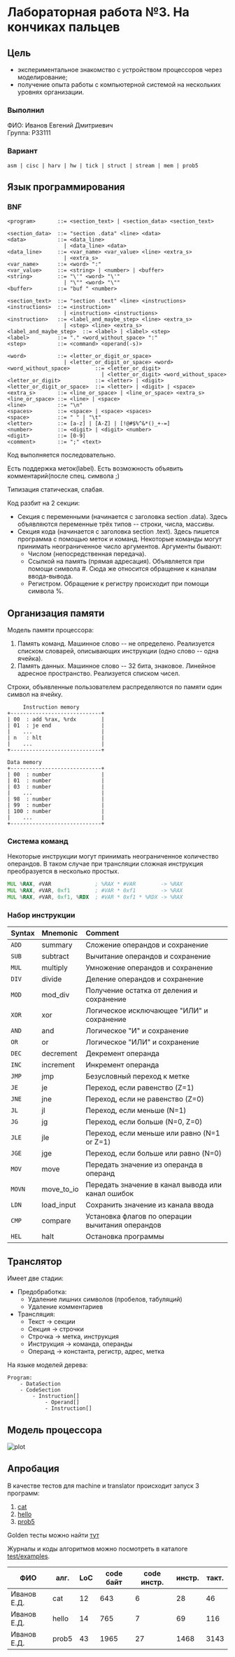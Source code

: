 # Лабораторная работа №3. На кончиках пальцев

## Цель

- экспериментальное знакомство с устройством процессоров через моделирование; 
- получение опыта работы с компьютерной системой на нескольких уровнях организации.

### Выполнил

ФИО: Иванов Евгений Дмитриевич<br>
Группа: P33111

### Вариант

`asm | cisc | harv | hw | tick | struct | stream | mem | prob5`

## Язык программирования

### BNF

``` ebnf
<program>       ::= <section_text> | <section_data> <section_text>

<section_data>  ::= "section .data" <line> <data>
<data>          ::= <data_line> 
                  | <data_line> <data>
<data_line>     ::= <var_name> <var_value> <line> <extra_s> 
                  | <extra_s>
<var_name>      ::= <word> ":"
<var_value>     ::= <string> | <number> | <buffer>
<string>        ::= "\'" <word> "\'" 
                  | "\"" <word> "\""
<buffer>        ::= "buf " <number>

<section_text>  ::= "section .text" <line> <instructions>
<instructions>  ::= <instruction> 
                  | <instruction> <instructions>
<instruction>   ::= <label_and_maybe_step> <line> <extra_s>
                  | <step> <line> <extra_s>
<label_and_maybe_step>  ::= <label> | <label> <step>
<label>         ::= "." <word_without_space> ":"
<step>          ::= <command> <operand(-s)>

<word>          ::= <letter_or_digit_or_space> 
                  | <letter_or_digit_or_space> <word>
<word_without_space>        ::= <letter_or_digit> 
                              | <letter_or_digit> <word_without_space>
<letter_or_digit>           ::= <letter> | <digit>
<letter_or_digit_or_space>  ::= <letter> | <digit> | <space>
<extra_s>       ::= <line_or_space> | <line_or_space> <extra_s>
<line_or_space> ::= <line> | <space>
<line>          ::= "\n" 
<spaces>        ::= <space> | <space> <spaces>
<space>         ::= " " | "\t"
<letter>        ::= [a-z] | [A-Z] | [!@#$%^&*()_+-=]
<number>        ::= <digit> | <digit> <number>
<digit>         ::= [0-9]
<comment>       ::= ";" <text>
```

Код выполняется последовательно.

Есть поддержка меток(label). Есть возможность объявить комментарий(после спец. символа ;)

Типизация статическая, слабая.

Код разбит на 2 секции:
- Секция с переменными (начинается с заголовка section .data). Здесь объявляются переменные трёх типов -- строки, числа, массивы.
- Секция кода (начинается с заголовка section .text). Здесь пишется программа с помощью меток и команд. Некоторые команды могут принимать неограниченное число аргументов. Аргументы бывают:
  - Числом (непосредственная передача).
  - Ссылкой на память (прямая адресация). Объявляется при помощи символа #. Сюда же относится обращение к каналам ввода-вывода.
  - Регистром. Обращение к регистру происходит при помощи символа %. 

## Организация памяти
Модель памяти процессора:

1. Память команд. Машинное слово -- не определено. Реализуется списком словарей, описывающих инструкции (одно слово -- одна ячейка).
2. Память данных. Машинное слово -- 32 бита, знаковое. Линейное адресное пространство. Реализуется списком чисел. 

Строки, объявленные пользователем распределяются по памяти один символ на ячейку.

``` text
     Instruction memory
+-----------------------------+
| 00  : add %rax, %rdx        |
| 01  : je end                |
|    ...                      | 
| n   : hlt                   |
|    ...                      |
+-----------------------------+

Data memory
+-----------------------------+
| 00  : number                |
| 01  : number                |
| 03  : number                |
|    ...                      |
| 98  : number                |
| 99  : number                |
| 100 : number                |
|    ...                      |
+-----------------------------+
```

### Система команд

Некоторые инструкции могут принимать неограниченное количество операндов. В таком случае при трансляции сложная инструкция преобразуется в несколько простых.

``` asm
MUL %RAX, #VAR              ; %RAX * #VAR        -> %RAX
MUL %RAX, #VAR, 0xf1        ; #VAR * 0xf1        -> %RAX
MUL %RAX, #VAR, 0xf1, %RDX  ; #VAR * 0xf1 * %RDX -> %RAX
```

### Набор инструкции

| Syntax | Mnemonic   | Comment                                           |
|:-------|:-----------|:--------------------------------------------------|
| `ADD`  | summary    | Сложение операндов и сохранение                   |
| `SUB`  | subtract   | Вычитание операндов и сохранение                  |
| `MUL`  | multiply   | Умножение операндов и сохранение                  |
| `DIV`  | divide     | Деление операндов и сохранение                    |
| `MOD`  | mod_div    | Получение остатка от деления и сохранение         |
| `XOR`  | xor        | Логическое исключающее "ИЛИ" и сохранение         |
| `AND`  | and        | Логическое "И" и сохранение                       |
| `OR`   | or         | Логическое "ИЛИ" и сохранение                     |
| `DEC`  | decrement  | Декремент операнда                                |
| `INC`  | increment  | Инкремент операнда                                |
| `JMP`  | jmp        | Безусловный переход к метке                       |
| `JE`   | je         | Переход, если равенство (Z=1)                     |
| `JNE`  | jne        | Переход, если не равенство (Z=0)                  |
| `JL`   | jl         | Переход, если меньше (N=1)                        |
| `JG`   | jg         | Переход, если больше (N=0, Z=0)                   |
| `JLE`  | jle        | Переход, если меньше или равно (N=1 or Z=1)       |
| `JGE`  | jge        | Переход, если больше или равно (N=0)              |
| `MOV`  | move       | Передать значение из операнда в операнд           |
| `MOVN` | move_to_io | Передать значение в канал вывода или канал ошибок |
| `LDN`  | load_input | Сохранить значение из канала ввода                |
| `CMP`  | compare    | Установка флагов по операции вычитания операндов  |
| `HEL`  | halt       | Остановка программы                               |


## Транслятор

Имеет две стадии:

- Предобработка:
    - Удаление лишних символов (пробелов, табуляций)
    - Удаление комментариев
- Трансляция:
  - Текст -> секции
  - Секция -> строчки
  - Строчка -> метка, инструкция
  - Инструкция -> команда, операнды
  - Операнд -> константа, регистр, адрес, метка

На языке моделей дерева:

```
Program:
    - DataSection
    - CodeSection
        - Instruction[]
            - Operand[]
            - Instruction[]
```

## Модель процессора
![plot](resources/model.jpg)

## Апробация

В качестве тестов для machine и translator происходит запуск 3 программ: 

1. [cat](test/examples/cat.pyasm)
2. [hello](test/examples/hello.pyasm)
3. [prob5](test/examples/prob5.pyasm)

Golden тесты можно найти [тут](golden_test.py)

Журналы и коды алгоритмов можно посмотреть в каталоге [test/examples](test/examples).

| ФИО         | алг.  | LoC | code байт | code инстр. | инстр. | такт. | 
|-------------|-------|-----|-----------|-------------|--------|-------|
| Иванов Е.Д. | cat   | 12  | 643       | 6           | 28     | 46    |
| Иванов Е.Д. | hello | 14  | 765       | 7           | 69     | 116   |
| Иванов Е.Д. | prob5 | 43  | 1965      | 27          | 1468   | 3143  |















